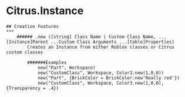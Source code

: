# Citrus.Instance
	## Creation Features
	***
		###### .new ([string] Class Name | Custom Class Name, ...[Instance]Parent ...Custom Class Arguments ...[table]Properties)
			Creates an Instance from either Roblox classes or Citrus custom classes

			#######Examples
				new("Part", Workspace)
				new("CustomClass", Workspace, Color3.new(1,0,0))
				new("Part", {BrickColor = BrickColor.new'Really red'})
				new("CustomClass", Workspace, Color3.new(1,0,0), {Transparency = .4})
